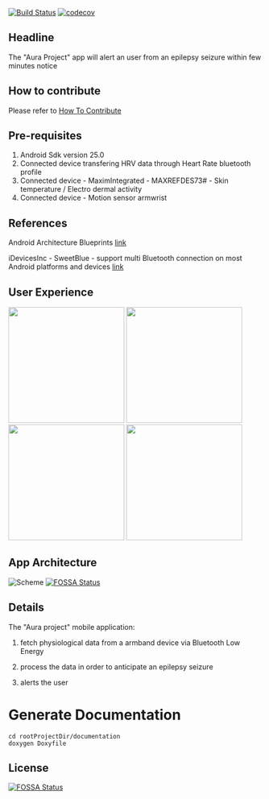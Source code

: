 [![Build Status](https://travis-ci.org/Aura-healthcare/Aura_mobile_app.svg?branch=master)](https://travis-ci.org/Aura-healthcare/Aura_mobile_app)
[![codecov](https://codecov.io/gh/Aura-healthcare/Aura_mobile_app/branch/master/graph/badge.svg)](https://codecov.io/gh/Aura-healthcare/Aura_mobile_app)
## Headline
The "Aura Project" app will alert an user from an epilepsy seizure within few minutes notice

## How to contribute

Please refer to [How To Contribute](https://github.com/Aura-healthcare/Aura_mobile_app/blob/master/CONTRIBUTING.md)

## Pre-requisites
1. Android Sdk version 25.0
2. Connected device transfering HRV data through Heart Rate bluetooth profile
3. Connected device - MaximIntegrated - MAXREFDES73# - Skin temperature / Electro dermal activity
4. Connected device - Motion sensor armwrist

## References

Android Architecture Blueprints
[link](https://github.com/googlesamples/android-architecture)

iDevicesInc - SweetBlue - support multi Bluetooth connection on most Android platforms and devices
[link](https://github.com/iDevicesInc/SweetBlue)

## User Experience

<img src="documentation/splash-screen.png" width="230">  <img src="documentation/login-screen.png" width="230">  <img src="documentation/monitoring-screen.png" width="230"> <img src="documentation/seizure-report-screen.png" width="230">


## App Architecture

![Scheme](documentation/auramobileapparchitecture-2.png)
[![FOSSA Status](https://app.fossa.io/api/projects/git%2Bgithub.com%2Ftbrien%2FAura_mobile_app.svg?type=shield)](https://app.fossa.io/projects/git%2Bgithub.com%2Ftbrien%2FAura_mobile_app?ref=badge_shield)

## Details
The "Aura project" mobile application:

1. fetch physiological data from a armband device via Bluetooth Low Energy

2. process the data in order to anticipate an epilepsy seizure

3. alerts the user

# Generate Documentation #
```
cd rootProjectDir/documentation
doxygen Doxyfile
```


## License
[![FOSSA Status](https://app.fossa.io/api/projects/git%2Bgithub.com%2Ftbrien%2FAura_mobile_app.svg?type=large)](https://app.fossa.io/projects/git%2Bgithub.com%2Ftbrien%2FAura_mobile_app?ref=badge_large)